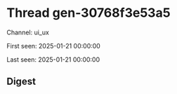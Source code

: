 # Thread gen-30768f3e53a5
Channel: ui_ux

First seen: 2025-01-21 00:00:00

Last seen: 2025-01-21 00:00:00

## Digest


